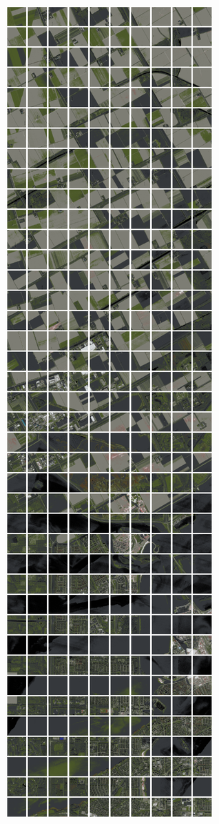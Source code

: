 <html>
<div>
<img src="https://github.com/HakkaTjakka/NL_TILE_MAP/blob/main/18/627/-1051/r.6270.-10510.png" height="44" width="44">
<img src="https://github.com/HakkaTjakka/NL_TILE_MAP/blob/main/18/627/-1051/r.6271.-10510.png" height="44" width="44">
<img src="https://github.com/HakkaTjakka/NL_TILE_MAP/blob/main/18/627/-1051/r.6272.-10510.png" height="44" width="44">
<img src="https://github.com/HakkaTjakka/NL_TILE_MAP/blob/main/18/627/-1051/r.6273.-10510.png" height="44" width="44">
<img src="https://github.com/HakkaTjakka/NL_TILE_MAP/blob/main/18/627/-1051/r.6274.-10510.png" height="44" width="44">
<img src="https://github.com/HakkaTjakka/NL_TILE_MAP/blob/main/18/627/-1051/r.6275.-10510.png" height="44" width="44">
<img src="https://github.com/HakkaTjakka/NL_TILE_MAP/blob/main/18/627/-1051/r.6276.-10510.png" height="44" width="44">
<img src="https://github.com/HakkaTjakka/NL_TILE_MAP/blob/main/18/627/-1051/r.6277.-10510.png" height="44" width="44">
<img src="https://github.com/HakkaTjakka/NL_TILE_MAP/blob/main/18/627/-1051/r.6278.-10510.png" height="44" width="44">
<img src="https://github.com/HakkaTjakka/NL_TILE_MAP/blob/main/18/627/-1051/r.6279.-10510.png" height="44" width="44">
<img src="https://github.com/HakkaTjakka/NL_TILE_MAP/blob/main/18/628/-1051/r.6280.-10510.png" height="44" width="44">
<img src="https://github.com/HakkaTjakka/NL_TILE_MAP/blob/main/18/628/-1051/r.6281.-10510.png" height="44" width="44">
<img src="https://github.com/HakkaTjakka/NL_TILE_MAP/blob/main/18/628/-1051/r.6282.-10510.png" height="44" width="44">
<img src="https://github.com/HakkaTjakka/NL_TILE_MAP/blob/main/18/628/-1051/r.6283.-10510.png" height="44" width="44">
<img src="https://github.com/HakkaTjakka/NL_TILE_MAP/blob/main/18/628/-1051/r.6284.-10510.png" height="44" width="44">
<img src="https://github.com/HakkaTjakka/NL_TILE_MAP/blob/main/18/628/-1051/r.6285.-10510.png" height="44" width="44">
<img src="https://github.com/HakkaTjakka/NL_TILE_MAP/blob/main/18/628/-1051/r.6286.-10510.png" height="44" width="44">
<img src="https://github.com/HakkaTjakka/NL_TILE_MAP/blob/main/18/628/-1051/r.6287.-10510.png" height="44" width="44">
<img src="https://github.com/HakkaTjakka/NL_TILE_MAP/blob/main/18/628/-1051/r.6288.-10510.png" height="44" width="44">
<img src="https://github.com/HakkaTjakka/NL_TILE_MAP/blob/main/18/628/-1051/r.6289.-10510.png" height="44" width="44">
<br>
<img src="https://github.com/HakkaTjakka/NL_TILE_MAP/blob/main/18/627/-1051/r.6270.-10509.png" height="44" width="44">
<img src="https://github.com/HakkaTjakka/NL_TILE_MAP/blob/main/18/627/-1051/r.6271.-10509.png" height="44" width="44">
<img src="https://github.com/HakkaTjakka/NL_TILE_MAP/blob/main/18/627/-1051/r.6272.-10509.png" height="44" width="44">
<img src="https://github.com/HakkaTjakka/NL_TILE_MAP/blob/main/18/627/-1051/r.6273.-10509.png" height="44" width="44">
<img src="https://github.com/HakkaTjakka/NL_TILE_MAP/blob/main/18/627/-1051/r.6274.-10509.png" height="44" width="44">
<img src="https://github.com/HakkaTjakka/NL_TILE_MAP/blob/main/18/627/-1051/r.6275.-10509.png" height="44" width="44">
<img src="https://github.com/HakkaTjakka/NL_TILE_MAP/blob/main/18/627/-1051/r.6276.-10509.png" height="44" width="44">
<img src="https://github.com/HakkaTjakka/NL_TILE_MAP/blob/main/18/627/-1051/r.6277.-10509.png" height="44" width="44">
<img src="https://github.com/HakkaTjakka/NL_TILE_MAP/blob/main/18/627/-1051/r.6278.-10509.png" height="44" width="44">
<img src="https://github.com/HakkaTjakka/NL_TILE_MAP/blob/main/18/627/-1051/r.6279.-10509.png" height="44" width="44">
<img src="https://github.com/HakkaTjakka/NL_TILE_MAP/blob/main/18/628/-1051/r.6280.-10509.png" height="44" width="44">
<img src="https://github.com/HakkaTjakka/NL_TILE_MAP/blob/main/18/628/-1051/r.6281.-10509.png" height="44" width="44">
<img src="https://github.com/HakkaTjakka/NL_TILE_MAP/blob/main/18/628/-1051/r.6282.-10509.png" height="44" width="44">
<img src="https://github.com/HakkaTjakka/NL_TILE_MAP/blob/main/18/628/-1051/r.6283.-10509.png" height="44" width="44">
<img src="https://github.com/HakkaTjakka/NL_TILE_MAP/blob/main/18/628/-1051/r.6284.-10509.png" height="44" width="44">
<img src="https://github.com/HakkaTjakka/NL_TILE_MAP/blob/main/18/628/-1051/r.6285.-10509.png" height="44" width="44">
<img src="https://github.com/HakkaTjakka/NL_TILE_MAP/blob/main/18/628/-1051/r.6286.-10509.png" height="44" width="44">
<img src="https://github.com/HakkaTjakka/NL_TILE_MAP/blob/main/18/628/-1051/r.6287.-10509.png" height="44" width="44">
<img src="https://github.com/HakkaTjakka/NL_TILE_MAP/blob/main/18/628/-1051/r.6288.-10509.png" height="44" width="44">
<img src="https://github.com/HakkaTjakka/NL_TILE_MAP/blob/main/18/628/-1051/r.6289.-10509.png" height="44" width="44">
<br>
<img src="https://github.com/HakkaTjakka/NL_TILE_MAP/blob/main/18/627/-1051/r.6270.-10508.png" height="44" width="44">
<img src="https://github.com/HakkaTjakka/NL_TILE_MAP/blob/main/18/627/-1051/r.6271.-10508.png" height="44" width="44">
<img src="https://github.com/HakkaTjakka/NL_TILE_MAP/blob/main/18/627/-1051/r.6272.-10508.png" height="44" width="44">
<img src="https://github.com/HakkaTjakka/NL_TILE_MAP/blob/main/18/627/-1051/r.6273.-10508.png" height="44" width="44">
<img src="https://github.com/HakkaTjakka/NL_TILE_MAP/blob/main/18/627/-1051/r.6274.-10508.png" height="44" width="44">
<img src="https://github.com/HakkaTjakka/NL_TILE_MAP/blob/main/18/627/-1051/r.6275.-10508.png" height="44" width="44">
<img src="https://github.com/HakkaTjakka/NL_TILE_MAP/blob/main/18/627/-1051/r.6276.-10508.png" height="44" width="44">
<img src="https://github.com/HakkaTjakka/NL_TILE_MAP/blob/main/18/627/-1051/r.6277.-10508.png" height="44" width="44">
<img src="https://github.com/HakkaTjakka/NL_TILE_MAP/blob/main/18/627/-1051/r.6278.-10508.png" height="44" width="44">
<img src="https://github.com/HakkaTjakka/NL_TILE_MAP/blob/main/18/627/-1051/r.6279.-10508.png" height="44" width="44">
<img src="https://github.com/HakkaTjakka/NL_TILE_MAP/blob/main/18/628/-1051/r.6280.-10508.png" height="44" width="44">
<img src="https://github.com/HakkaTjakka/NL_TILE_MAP/blob/main/18/628/-1051/r.6281.-10508.png" height="44" width="44">
<img src="https://github.com/HakkaTjakka/NL_TILE_MAP/blob/main/18/628/-1051/r.6282.-10508.png" height="44" width="44">
<img src="https://github.com/HakkaTjakka/NL_TILE_MAP/blob/main/18/628/-1051/r.6283.-10508.png" height="44" width="44">
<img src="https://github.com/HakkaTjakka/NL_TILE_MAP/blob/main/18/628/-1051/r.6284.-10508.png" height="44" width="44">
<img src="https://github.com/HakkaTjakka/NL_TILE_MAP/blob/main/18/628/-1051/r.6285.-10508.png" height="44" width="44">
<img src="https://github.com/HakkaTjakka/NL_TILE_MAP/blob/main/18/628/-1051/r.6286.-10508.png" height="44" width="44">
<img src="https://github.com/HakkaTjakka/NL_TILE_MAP/blob/main/18/628/-1051/r.6287.-10508.png" height="44" width="44">
<img src="https://github.com/HakkaTjakka/NL_TILE_MAP/blob/main/18/628/-1051/r.6288.-10508.png" height="44" width="44">
<img src="https://github.com/HakkaTjakka/NL_TILE_MAP/blob/main/18/628/-1051/r.6289.-10508.png" height="44" width="44">
<br>
<img src="https://github.com/HakkaTjakka/NL_TILE_MAP/blob/main/18/627/-1051/r.6270.-10507.png" height="44" width="44">
<img src="https://github.com/HakkaTjakka/NL_TILE_MAP/blob/main/18/627/-1051/r.6271.-10507.png" height="44" width="44">
<img src="https://github.com/HakkaTjakka/NL_TILE_MAP/blob/main/18/627/-1051/r.6272.-10507.png" height="44" width="44">
<img src="https://github.com/HakkaTjakka/NL_TILE_MAP/blob/main/18/627/-1051/r.6273.-10507.png" height="44" width="44">
<img src="https://github.com/HakkaTjakka/NL_TILE_MAP/blob/main/18/627/-1051/r.6274.-10507.png" height="44" width="44">
<img src="https://github.com/HakkaTjakka/NL_TILE_MAP/blob/main/18/627/-1051/r.6275.-10507.png" height="44" width="44">
<img src="https://github.com/HakkaTjakka/NL_TILE_MAP/blob/main/18/627/-1051/r.6276.-10507.png" height="44" width="44">
<img src="https://github.com/HakkaTjakka/NL_TILE_MAP/blob/main/18/627/-1051/r.6277.-10507.png" height="44" width="44">
<img src="https://github.com/HakkaTjakka/NL_TILE_MAP/blob/main/18/627/-1051/r.6278.-10507.png" height="44" width="44">
<img src="https://github.com/HakkaTjakka/NL_TILE_MAP/blob/main/18/627/-1051/r.6279.-10507.png" height="44" width="44">
<img src="https://github.com/HakkaTjakka/NL_TILE_MAP/blob/main/18/628/-1051/r.6280.-10507.png" height="44" width="44">
<img src="https://github.com/HakkaTjakka/NL_TILE_MAP/blob/main/18/628/-1051/r.6281.-10507.png" height="44" width="44">
<img src="https://github.com/HakkaTjakka/NL_TILE_MAP/blob/main/18/628/-1051/r.6282.-10507.png" height="44" width="44">
<img src="https://github.com/HakkaTjakka/NL_TILE_MAP/blob/main/18/628/-1051/r.6283.-10507.png" height="44" width="44">
<img src="https://github.com/HakkaTjakka/NL_TILE_MAP/blob/main/18/628/-1051/r.6284.-10507.png" height="44" width="44">
<img src="https://github.com/HakkaTjakka/NL_TILE_MAP/blob/main/18/628/-1051/r.6285.-10507.png" height="44" width="44">
<img src="https://github.com/HakkaTjakka/NL_TILE_MAP/blob/main/18/628/-1051/r.6286.-10507.png" height="44" width="44">
<img src="https://github.com/HakkaTjakka/NL_TILE_MAP/blob/main/18/628/-1051/r.6287.-10507.png" height="44" width="44">
<img src="https://github.com/HakkaTjakka/NL_TILE_MAP/blob/main/18/628/-1051/r.6288.-10507.png" height="44" width="44">
<img src="https://github.com/HakkaTjakka/NL_TILE_MAP/blob/main/18/628/-1051/r.6289.-10507.png" height="44" width="44">
<br>
<img src="https://github.com/HakkaTjakka/NL_TILE_MAP/blob/main/18/627/-1051/r.6270.-10506.png" height="44" width="44">
<img src="https://github.com/HakkaTjakka/NL_TILE_MAP/blob/main/18/627/-1051/r.6271.-10506.png" height="44" width="44">
<img src="https://github.com/HakkaTjakka/NL_TILE_MAP/blob/main/18/627/-1051/r.6272.-10506.png" height="44" width="44">
<img src="https://github.com/HakkaTjakka/NL_TILE_MAP/blob/main/18/627/-1051/r.6273.-10506.png" height="44" width="44">
<img src="https://github.com/HakkaTjakka/NL_TILE_MAP/blob/main/18/627/-1051/r.6274.-10506.png" height="44" width="44">
<img src="https://github.com/HakkaTjakka/NL_TILE_MAP/blob/main/18/627/-1051/r.6275.-10506.png" height="44" width="44">
<img src="https://github.com/HakkaTjakka/NL_TILE_MAP/blob/main/18/627/-1051/r.6276.-10506.png" height="44" width="44">
<img src="https://github.com/HakkaTjakka/NL_TILE_MAP/blob/main/18/627/-1051/r.6277.-10506.png" height="44" width="44">
<img src="https://github.com/HakkaTjakka/NL_TILE_MAP/blob/main/18/627/-1051/r.6278.-10506.png" height="44" width="44">
<img src="https://github.com/HakkaTjakka/NL_TILE_MAP/blob/main/18/627/-1051/r.6279.-10506.png" height="44" width="44">
<img src="https://github.com/HakkaTjakka/NL_TILE_MAP/blob/main/18/628/-1051/r.6280.-10506.png" height="44" width="44">
<img src="https://github.com/HakkaTjakka/NL_TILE_MAP/blob/main/18/628/-1051/r.6281.-10506.png" height="44" width="44">
<img src="https://github.com/HakkaTjakka/NL_TILE_MAP/blob/main/18/628/-1051/r.6282.-10506.png" height="44" width="44">
<img src="https://github.com/HakkaTjakka/NL_TILE_MAP/blob/main/18/628/-1051/r.6283.-10506.png" height="44" width="44">
<img src="https://github.com/HakkaTjakka/NL_TILE_MAP/blob/main/18/628/-1051/r.6284.-10506.png" height="44" width="44">
<img src="https://github.com/HakkaTjakka/NL_TILE_MAP/blob/main/18/628/-1051/r.6285.-10506.png" height="44" width="44">
<img src="https://github.com/HakkaTjakka/NL_TILE_MAP/blob/main/18/628/-1051/r.6286.-10506.png" height="44" width="44">
<img src="https://github.com/HakkaTjakka/NL_TILE_MAP/blob/main/18/628/-1051/r.6287.-10506.png" height="44" width="44">
<img src="https://github.com/HakkaTjakka/NL_TILE_MAP/blob/main/18/628/-1051/r.6288.-10506.png" height="44" width="44">
<img src="https://github.com/HakkaTjakka/NL_TILE_MAP/blob/main/18/628/-1051/r.6289.-10506.png" height="44" width="44">
<br>
<img src="https://github.com/HakkaTjakka/NL_TILE_MAP/blob/main/18/627/-1051/r.6270.-10505.png" height="44" width="44">
<img src="https://github.com/HakkaTjakka/NL_TILE_MAP/blob/main/18/627/-1051/r.6271.-10505.png" height="44" width="44">
<img src="https://github.com/HakkaTjakka/NL_TILE_MAP/blob/main/18/627/-1051/r.6272.-10505.png" height="44" width="44">
<img src="https://github.com/HakkaTjakka/NL_TILE_MAP/blob/main/18/627/-1051/r.6273.-10505.png" height="44" width="44">
<img src="https://github.com/HakkaTjakka/NL_TILE_MAP/blob/main/18/627/-1051/r.6274.-10505.png" height="44" width="44">
<img src="https://github.com/HakkaTjakka/NL_TILE_MAP/blob/main/18/627/-1051/r.6275.-10505.png" height="44" width="44">
<img src="https://github.com/HakkaTjakka/NL_TILE_MAP/blob/main/18/627/-1051/r.6276.-10505.png" height="44" width="44">
<img src="https://github.com/HakkaTjakka/NL_TILE_MAP/blob/main/18/627/-1051/r.6277.-10505.png" height="44" width="44">
<img src="https://github.com/HakkaTjakka/NL_TILE_MAP/blob/main/18/627/-1051/r.6278.-10505.png" height="44" width="44">
<img src="https://github.com/HakkaTjakka/NL_TILE_MAP/blob/main/18/627/-1051/r.6279.-10505.png" height="44" width="44">
<img src="https://github.com/HakkaTjakka/NL_TILE_MAP/blob/main/18/628/-1051/r.6280.-10505.png" height="44" width="44">
<img src="https://github.com/HakkaTjakka/NL_TILE_MAP/blob/main/18/628/-1051/r.6281.-10505.png" height="44" width="44">
<img src="https://github.com/HakkaTjakka/NL_TILE_MAP/blob/main/18/628/-1051/r.6282.-10505.png" height="44" width="44">
<img src="https://github.com/HakkaTjakka/NL_TILE_MAP/blob/main/18/628/-1051/r.6283.-10505.png" height="44" width="44">
<img src="https://github.com/HakkaTjakka/NL_TILE_MAP/blob/main/18/628/-1051/r.6284.-10505.png" height="44" width="44">
<img src="https://github.com/HakkaTjakka/NL_TILE_MAP/blob/main/18/628/-1051/r.6285.-10505.png" height="44" width="44">
<img src="https://github.com/HakkaTjakka/NL_TILE_MAP/blob/main/18/628/-1051/r.6286.-10505.png" height="44" width="44">
<img src="https://github.com/HakkaTjakka/NL_TILE_MAP/blob/main/18/628/-1051/r.6287.-10505.png" height="44" width="44">
<img src="https://github.com/HakkaTjakka/NL_TILE_MAP/blob/main/18/628/-1051/r.6288.-10505.png" height="44" width="44">
<img src="https://github.com/HakkaTjakka/NL_TILE_MAP/blob/main/18/628/-1051/r.6289.-10505.png" height="44" width="44">
<br>
<img src="https://github.com/HakkaTjakka/NL_TILE_MAP/blob/main/18/627/-1051/r.6270.-10504.png" height="44" width="44">
<img src="https://github.com/HakkaTjakka/NL_TILE_MAP/blob/main/18/627/-1051/r.6271.-10504.png" height="44" width="44">
<img src="https://github.com/HakkaTjakka/NL_TILE_MAP/blob/main/18/627/-1051/r.6272.-10504.png" height="44" width="44">
<img src="https://github.com/HakkaTjakka/NL_TILE_MAP/blob/main/18/627/-1051/r.6273.-10504.png" height="44" width="44">
<img src="https://github.com/HakkaTjakka/NL_TILE_MAP/blob/main/18/627/-1051/r.6274.-10504.png" height="44" width="44">
<img src="https://github.com/HakkaTjakka/NL_TILE_MAP/blob/main/18/627/-1051/r.6275.-10504.png" height="44" width="44">
<img src="https://github.com/HakkaTjakka/NL_TILE_MAP/blob/main/18/627/-1051/r.6276.-10504.png" height="44" width="44">
<img src="https://github.com/HakkaTjakka/NL_TILE_MAP/blob/main/18/627/-1051/r.6277.-10504.png" height="44" width="44">
<img src="https://github.com/HakkaTjakka/NL_TILE_MAP/blob/main/18/627/-1051/r.6278.-10504.png" height="44" width="44">
<img src="https://github.com/HakkaTjakka/NL_TILE_MAP/blob/main/18/627/-1051/r.6279.-10504.png" height="44" width="44">
<img src="https://github.com/HakkaTjakka/NL_TILE_MAP/blob/main/18/628/-1051/r.6280.-10504.png" height="44" width="44">
<img src="https://github.com/HakkaTjakka/NL_TILE_MAP/blob/main/18/628/-1051/r.6281.-10504.png" height="44" width="44">
<img src="https://github.com/HakkaTjakka/NL_TILE_MAP/blob/main/18/628/-1051/r.6282.-10504.png" height="44" width="44">
<img src="https://github.com/HakkaTjakka/NL_TILE_MAP/blob/main/18/628/-1051/r.6283.-10504.png" height="44" width="44">
<img src="https://github.com/HakkaTjakka/NL_TILE_MAP/blob/main/18/628/-1051/r.6284.-10504.png" height="44" width="44">
<img src="https://github.com/HakkaTjakka/NL_TILE_MAP/blob/main/18/628/-1051/r.6285.-10504.png" height="44" width="44">
<img src="https://github.com/HakkaTjakka/NL_TILE_MAP/blob/main/18/628/-1051/r.6286.-10504.png" height="44" width="44">
<img src="https://github.com/HakkaTjakka/NL_TILE_MAP/blob/main/18/628/-1051/r.6287.-10504.png" height="44" width="44">
<img src="https://github.com/HakkaTjakka/NL_TILE_MAP/blob/main/18/628/-1051/r.6288.-10504.png" height="44" width="44">
<img src="https://github.com/HakkaTjakka/NL_TILE_MAP/blob/main/18/628/-1051/r.6289.-10504.png" height="44" width="44">
<br>
<img src="https://github.com/HakkaTjakka/NL_TILE_MAP/blob/main/18/627/-1051/r.6270.-10503.png" height="44" width="44">
<img src="https://github.com/HakkaTjakka/NL_TILE_MAP/blob/main/18/627/-1051/r.6271.-10503.png" height="44" width="44">
<img src="https://github.com/HakkaTjakka/NL_TILE_MAP/blob/main/18/627/-1051/r.6272.-10503.png" height="44" width="44">
<img src="https://github.com/HakkaTjakka/NL_TILE_MAP/blob/main/18/627/-1051/r.6273.-10503.png" height="44" width="44">
<img src="https://github.com/HakkaTjakka/NL_TILE_MAP/blob/main/18/627/-1051/r.6274.-10503.png" height="44" width="44">
<img src="https://github.com/HakkaTjakka/NL_TILE_MAP/blob/main/18/627/-1051/r.6275.-10503.png" height="44" width="44">
<img src="https://github.com/HakkaTjakka/NL_TILE_MAP/blob/main/18/627/-1051/r.6276.-10503.png" height="44" width="44">
<img src="https://github.com/HakkaTjakka/NL_TILE_MAP/blob/main/18/627/-1051/r.6277.-10503.png" height="44" width="44">
<img src="https://github.com/HakkaTjakka/NL_TILE_MAP/blob/main/18/627/-1051/r.6278.-10503.png" height="44" width="44">
<img src="https://github.com/HakkaTjakka/NL_TILE_MAP/blob/main/18/627/-1051/r.6279.-10503.png" height="44" width="44">
<img src="https://github.com/HakkaTjakka/NL_TILE_MAP/blob/main/18/628/-1051/r.6280.-10503.png" height="44" width="44">
<img src="https://github.com/HakkaTjakka/NL_TILE_MAP/blob/main/18/628/-1051/r.6281.-10503.png" height="44" width="44">
<img src="https://github.com/HakkaTjakka/NL_TILE_MAP/blob/main/18/628/-1051/r.6282.-10503.png" height="44" width="44">
<img src="https://github.com/HakkaTjakka/NL_TILE_MAP/blob/main/18/628/-1051/r.6283.-10503.png" height="44" width="44">
<img src="https://github.com/HakkaTjakka/NL_TILE_MAP/blob/main/18/628/-1051/r.6284.-10503.png" height="44" width="44">
<img src="https://github.com/HakkaTjakka/NL_TILE_MAP/blob/main/18/628/-1051/r.6285.-10503.png" height="44" width="44">
<img src="https://github.com/HakkaTjakka/NL_TILE_MAP/blob/main/18/628/-1051/r.6286.-10503.png" height="44" width="44">
<img src="https://github.com/HakkaTjakka/NL_TILE_MAP/blob/main/18/628/-1051/r.6287.-10503.png" height="44" width="44">
<img src="https://github.com/HakkaTjakka/NL_TILE_MAP/blob/main/18/628/-1051/r.6288.-10503.png" height="44" width="44">
<img src="https://github.com/HakkaTjakka/NL_TILE_MAP/blob/main/18/628/-1051/r.6289.-10503.png" height="44" width="44">
<br>
<img src="https://github.com/HakkaTjakka/NL_TILE_MAP/blob/main/18/627/-1051/r.6270.-10502.png" height="44" width="44">
<img src="https://github.com/HakkaTjakka/NL_TILE_MAP/blob/main/18/627/-1051/r.6271.-10502.png" height="44" width="44">
<img src="https://github.com/HakkaTjakka/NL_TILE_MAP/blob/main/18/627/-1051/r.6272.-10502.png" height="44" width="44">
<img src="https://github.com/HakkaTjakka/NL_TILE_MAP/blob/main/18/627/-1051/r.6273.-10502.png" height="44" width="44">
<img src="https://github.com/HakkaTjakka/NL_TILE_MAP/blob/main/18/627/-1051/r.6274.-10502.png" height="44" width="44">
<img src="https://github.com/HakkaTjakka/NL_TILE_MAP/blob/main/18/627/-1051/r.6275.-10502.png" height="44" width="44">
<img src="https://github.com/HakkaTjakka/NL_TILE_MAP/blob/main/18/627/-1051/r.6276.-10502.png" height="44" width="44">
<img src="https://github.com/HakkaTjakka/NL_TILE_MAP/blob/main/18/627/-1051/r.6277.-10502.png" height="44" width="44">
<img src="https://github.com/HakkaTjakka/NL_TILE_MAP/blob/main/18/627/-1051/r.6278.-10502.png" height="44" width="44">
<img src="https://github.com/HakkaTjakka/NL_TILE_MAP/blob/main/18/627/-1051/r.6279.-10502.png" height="44" width="44">
<img src="https://github.com/HakkaTjakka/NL_TILE_MAP/blob/main/18/628/-1051/r.6280.-10502.png" height="44" width="44">
<img src="https://github.com/HakkaTjakka/NL_TILE_MAP/blob/main/18/628/-1051/r.6281.-10502.png" height="44" width="44">
<img src="https://github.com/HakkaTjakka/NL_TILE_MAP/blob/main/18/628/-1051/r.6282.-10502.png" height="44" width="44">
<img src="https://github.com/HakkaTjakka/NL_TILE_MAP/blob/main/18/628/-1051/r.6283.-10502.png" height="44" width="44">
<img src="https://github.com/HakkaTjakka/NL_TILE_MAP/blob/main/18/628/-1051/r.6284.-10502.png" height="44" width="44">
<img src="https://github.com/HakkaTjakka/NL_TILE_MAP/blob/main/18/628/-1051/r.6285.-10502.png" height="44" width="44">
<img src="https://github.com/HakkaTjakka/NL_TILE_MAP/blob/main/18/628/-1051/r.6286.-10502.png" height="44" width="44">
<img src="https://github.com/HakkaTjakka/NL_TILE_MAP/blob/main/18/628/-1051/r.6287.-10502.png" height="44" width="44">
<img src="https://github.com/HakkaTjakka/NL_TILE_MAP/blob/main/18/628/-1051/r.6288.-10502.png" height="44" width="44">
<img src="https://github.com/HakkaTjakka/NL_TILE_MAP/blob/main/18/628/-1051/r.6289.-10502.png" height="44" width="44">
<br>
<img src="https://github.com/HakkaTjakka/NL_TILE_MAP/blob/main/18/627/-1051/r.6270.-10501.png" height="44" width="44">
<img src="https://github.com/HakkaTjakka/NL_TILE_MAP/blob/main/18/627/-1051/r.6271.-10501.png" height="44" width="44">
<img src="https://github.com/HakkaTjakka/NL_TILE_MAP/blob/main/18/627/-1051/r.6272.-10501.png" height="44" width="44">
<img src="https://github.com/HakkaTjakka/NL_TILE_MAP/blob/main/18/627/-1051/r.6273.-10501.png" height="44" width="44">
<img src="https://github.com/HakkaTjakka/NL_TILE_MAP/blob/main/18/627/-1051/r.6274.-10501.png" height="44" width="44">
<img src="https://github.com/HakkaTjakka/NL_TILE_MAP/blob/main/18/627/-1051/r.6275.-10501.png" height="44" width="44">
<img src="https://github.com/HakkaTjakka/NL_TILE_MAP/blob/main/18/627/-1051/r.6276.-10501.png" height="44" width="44">
<img src="https://github.com/HakkaTjakka/NL_TILE_MAP/blob/main/18/627/-1051/r.6277.-10501.png" height="44" width="44">
<img src="https://github.com/HakkaTjakka/NL_TILE_MAP/blob/main/18/627/-1051/r.6278.-10501.png" height="44" width="44">
<img src="https://github.com/HakkaTjakka/NL_TILE_MAP/blob/main/18/627/-1051/r.6279.-10501.png" height="44" width="44">
<img src="https://github.com/HakkaTjakka/NL_TILE_MAP/blob/main/18/628/-1051/r.6280.-10501.png" height="44" width="44">
<img src="https://github.com/HakkaTjakka/NL_TILE_MAP/blob/main/18/628/-1051/r.6281.-10501.png" height="44" width="44">
<img src="https://github.com/HakkaTjakka/NL_TILE_MAP/blob/main/18/628/-1051/r.6282.-10501.png" height="44" width="44">
<img src="https://github.com/HakkaTjakka/NL_TILE_MAP/blob/main/18/628/-1051/r.6283.-10501.png" height="44" width="44">
<img src="https://github.com/HakkaTjakka/NL_TILE_MAP/blob/main/18/628/-1051/r.6284.-10501.png" height="44" width="44">
<img src="https://github.com/HakkaTjakka/NL_TILE_MAP/blob/main/18/628/-1051/r.6285.-10501.png" height="44" width="44">
<img src="https://github.com/HakkaTjakka/NL_TILE_MAP/blob/main/18/628/-1051/r.6286.-10501.png" height="44" width="44">
<img src="https://github.com/HakkaTjakka/NL_TILE_MAP/blob/main/18/628/-1051/r.6287.-10501.png" height="44" width="44">
<img src="https://github.com/HakkaTjakka/NL_TILE_MAP/blob/main/18/628/-1051/r.6288.-10501.png" height="44" width="44">
<img src="https://github.com/HakkaTjakka/NL_TILE_MAP/blob/main/18/628/-1051/r.6289.-10501.png" height="44" width="44">
<br>
<img src="https://github.com/HakkaTjakka/NL_TILE_MAP/blob/main/18/627/-1050/r.6270.-10500.png" height="44" width="44">
<img src="https://github.com/HakkaTjakka/NL_TILE_MAP/blob/main/18/627/-1050/r.6271.-10500.png" height="44" width="44">
<img src="https://github.com/HakkaTjakka/NL_TILE_MAP/blob/main/18/627/-1050/r.6272.-10500.png" height="44" width="44">
<img src="https://github.com/HakkaTjakka/NL_TILE_MAP/blob/main/18/627/-1050/r.6273.-10500.png" height="44" width="44">
<img src="https://github.com/HakkaTjakka/NL_TILE_MAP/blob/main/18/627/-1050/r.6274.-10500.png" height="44" width="44">
<img src="https://github.com/HakkaTjakka/NL_TILE_MAP/blob/main/18/627/-1050/r.6275.-10500.png" height="44" width="44">
<img src="https://github.com/HakkaTjakka/NL_TILE_MAP/blob/main/18/627/-1050/r.6276.-10500.png" height="44" width="44">
<img src="https://github.com/HakkaTjakka/NL_TILE_MAP/blob/main/18/627/-1050/r.6277.-10500.png" height="44" width="44">
<img src="https://github.com/HakkaTjakka/NL_TILE_MAP/blob/main/18/627/-1050/r.6278.-10500.png" height="44" width="44">
<img src="https://github.com/HakkaTjakka/NL_TILE_MAP/blob/main/18/627/-1050/r.6279.-10500.png" height="44" width="44">
<img src="https://github.com/HakkaTjakka/NL_TILE_MAP/blob/main/18/628/-1050/r.6280.-10500.png" height="44" width="44">
<img src="https://github.com/HakkaTjakka/NL_TILE_MAP/blob/main/18/628/-1050/r.6281.-10500.png" height="44" width="44">
<img src="https://github.com/HakkaTjakka/NL_TILE_MAP/blob/main/18/628/-1050/r.6282.-10500.png" height="44" width="44">
<img src="https://github.com/HakkaTjakka/NL_TILE_MAP/blob/main/18/628/-1050/r.6283.-10500.png" height="44" width="44">
<img src="https://github.com/HakkaTjakka/NL_TILE_MAP/blob/main/18/628/-1050/r.6284.-10500.png" height="44" width="44">
<img src="https://github.com/HakkaTjakka/NL_TILE_MAP/blob/main/18/628/-1050/r.6285.-10500.png" height="44" width="44">
<img src="https://github.com/HakkaTjakka/NL_TILE_MAP/blob/main/18/628/-1050/r.6286.-10500.png" height="44" width="44">
<img src="https://github.com/HakkaTjakka/NL_TILE_MAP/blob/main/18/628/-1050/r.6287.-10500.png" height="44" width="44">
<img src="https://github.com/HakkaTjakka/NL_TILE_MAP/blob/main/18/628/-1050/r.6288.-10500.png" height="44" width="44">
<img src="https://github.com/HakkaTjakka/NL_TILE_MAP/blob/main/18/628/-1050/r.6289.-10500.png" height="44" width="44">
<br>
<img src="https://github.com/HakkaTjakka/NL_TILE_MAP/blob/main/18/627/-1050/r.6270.-10499.png" height="44" width="44">
<img src="https://github.com/HakkaTjakka/NL_TILE_MAP/blob/main/18/627/-1050/r.6271.-10499.png" height="44" width="44">
<img src="https://github.com/HakkaTjakka/NL_TILE_MAP/blob/main/18/627/-1050/r.6272.-10499.png" height="44" width="44">
<img src="https://github.com/HakkaTjakka/NL_TILE_MAP/blob/main/18/627/-1050/r.6273.-10499.png" height="44" width="44">
<img src="https://github.com/HakkaTjakka/NL_TILE_MAP/blob/main/18/627/-1050/r.6274.-10499.png" height="44" width="44">
<img src="https://github.com/HakkaTjakka/NL_TILE_MAP/blob/main/18/627/-1050/r.6275.-10499.png" height="44" width="44">
<img src="https://github.com/HakkaTjakka/NL_TILE_MAP/blob/main/18/627/-1050/r.6276.-10499.png" height="44" width="44">
<img src="https://github.com/HakkaTjakka/NL_TILE_MAP/blob/main/18/627/-1050/r.6277.-10499.png" height="44" width="44">
<img src="https://github.com/HakkaTjakka/NL_TILE_MAP/blob/main/18/627/-1050/r.6278.-10499.png" height="44" width="44">
<img src="https://github.com/HakkaTjakka/NL_TILE_MAP/blob/main/18/627/-1050/r.6279.-10499.png" height="44" width="44">
<img src="https://github.com/HakkaTjakka/NL_TILE_MAP/blob/main/18/628/-1050/r.6280.-10499.png" height="44" width="44">
<img src="https://github.com/HakkaTjakka/NL_TILE_MAP/blob/main/18/628/-1050/r.6281.-10499.png" height="44" width="44">
<img src="https://github.com/HakkaTjakka/NL_TILE_MAP/blob/main/18/628/-1050/r.6282.-10499.png" height="44" width="44">
<img src="https://github.com/HakkaTjakka/NL_TILE_MAP/blob/main/18/628/-1050/r.6283.-10499.png" height="44" width="44">
<img src="https://github.com/HakkaTjakka/NL_TILE_MAP/blob/main/18/628/-1050/r.6284.-10499.png" height="44" width="44">
<img src="https://github.com/HakkaTjakka/NL_TILE_MAP/blob/main/18/628/-1050/r.6285.-10499.png" height="44" width="44">
<img src="https://github.com/HakkaTjakka/NL_TILE_MAP/blob/main/18/628/-1050/r.6286.-10499.png" height="44" width="44">
<img src="https://github.com/HakkaTjakka/NL_TILE_MAP/blob/main/18/628/-1050/r.6287.-10499.png" height="44" width="44">
<img src="https://github.com/HakkaTjakka/NL_TILE_MAP/blob/main/18/628/-1050/r.6288.-10499.png" height="44" width="44">
<img src="https://github.com/HakkaTjakka/NL_TILE_MAP/blob/main/18/628/-1050/r.6289.-10499.png" height="44" width="44">
<br>
<img src="https://github.com/HakkaTjakka/NL_TILE_MAP/blob/main/18/627/-1050/r.6270.-10498.png" height="44" width="44">
<img src="https://github.com/HakkaTjakka/NL_TILE_MAP/blob/main/18/627/-1050/r.6271.-10498.png" height="44" width="44">
<img src="https://github.com/HakkaTjakka/NL_TILE_MAP/blob/main/18/627/-1050/r.6272.-10498.png" height="44" width="44">
<img src="https://github.com/HakkaTjakka/NL_TILE_MAP/blob/main/18/627/-1050/r.6273.-10498.png" height="44" width="44">
<img src="https://github.com/HakkaTjakka/NL_TILE_MAP/blob/main/18/627/-1050/r.6274.-10498.png" height="44" width="44">
<img src="https://github.com/HakkaTjakka/NL_TILE_MAP/blob/main/18/627/-1050/r.6275.-10498.png" height="44" width="44">
<img src="https://github.com/HakkaTjakka/NL_TILE_MAP/blob/main/18/627/-1050/r.6276.-10498.png" height="44" width="44">
<img src="https://github.com/HakkaTjakka/NL_TILE_MAP/blob/main/18/627/-1050/r.6277.-10498.png" height="44" width="44">
<img src="https://github.com/HakkaTjakka/NL_TILE_MAP/blob/main/18/627/-1050/r.6278.-10498.png" height="44" width="44">
<img src="https://github.com/HakkaTjakka/NL_TILE_MAP/blob/main/18/627/-1050/r.6279.-10498.png" height="44" width="44">
<img src="https://github.com/HakkaTjakka/NL_TILE_MAP/blob/main/18/628/-1050/r.6280.-10498.png" height="44" width="44">
<img src="https://github.com/HakkaTjakka/NL_TILE_MAP/blob/main/18/628/-1050/r.6281.-10498.png" height="44" width="44">
<img src="https://github.com/HakkaTjakka/NL_TILE_MAP/blob/main/18/628/-1050/r.6282.-10498.png" height="44" width="44">
<img src="https://github.com/HakkaTjakka/NL_TILE_MAP/blob/main/18/628/-1050/r.6283.-10498.png" height="44" width="44">
<img src="https://github.com/HakkaTjakka/NL_TILE_MAP/blob/main/18/628/-1050/r.6284.-10498.png" height="44" width="44">
<img src="https://github.com/HakkaTjakka/NL_TILE_MAP/blob/main/18/628/-1050/r.6285.-10498.png" height="44" width="44">
<img src="https://github.com/HakkaTjakka/NL_TILE_MAP/blob/main/18/628/-1050/r.6286.-10498.png" height="44" width="44">
<img src="https://github.com/HakkaTjakka/NL_TILE_MAP/blob/main/18/628/-1050/r.6287.-10498.png" height="44" width="44">
<img src="https://github.com/HakkaTjakka/NL_TILE_MAP/blob/main/18/628/-1050/r.6288.-10498.png" height="44" width="44">
<img src="https://github.com/HakkaTjakka/NL_TILE_MAP/blob/main/18/628/-1050/r.6289.-10498.png" height="44" width="44">
<br>
<img src="https://github.com/HakkaTjakka/NL_TILE_MAP/blob/main/18/627/-1050/r.6270.-10497.png" height="44" width="44">
<img src="https://github.com/HakkaTjakka/NL_TILE_MAP/blob/main/18/627/-1050/r.6271.-10497.png" height="44" width="44">
<img src="https://github.com/HakkaTjakka/NL_TILE_MAP/blob/main/18/627/-1050/r.6272.-10497.png" height="44" width="44">
<img src="https://github.com/HakkaTjakka/NL_TILE_MAP/blob/main/18/627/-1050/r.6273.-10497.png" height="44" width="44">
<img src="https://github.com/HakkaTjakka/NL_TILE_MAP/blob/main/18/627/-1050/r.6274.-10497.png" height="44" width="44">
<img src="https://github.com/HakkaTjakka/NL_TILE_MAP/blob/main/18/627/-1050/r.6275.-10497.png" height="44" width="44">
<img src="https://github.com/HakkaTjakka/NL_TILE_MAP/blob/main/18/627/-1050/r.6276.-10497.png" height="44" width="44">
<img src="https://github.com/HakkaTjakka/NL_TILE_MAP/blob/main/18/627/-1050/r.6277.-10497.png" height="44" width="44">
<img src="https://github.com/HakkaTjakka/NL_TILE_MAP/blob/main/18/627/-1050/r.6278.-10497.png" height="44" width="44">
<img src="https://github.com/HakkaTjakka/NL_TILE_MAP/blob/main/18/627/-1050/r.6279.-10497.png" height="44" width="44">
<img src="https://github.com/HakkaTjakka/NL_TILE_MAP/blob/main/18/628/-1050/r.6280.-10497.png" height="44" width="44">
<img src="https://github.com/HakkaTjakka/NL_TILE_MAP/blob/main/18/628/-1050/r.6281.-10497.png" height="44" width="44">
<img src="https://github.com/HakkaTjakka/NL_TILE_MAP/blob/main/18/628/-1050/r.6282.-10497.png" height="44" width="44">
<img src="https://github.com/HakkaTjakka/NL_TILE_MAP/blob/main/18/628/-1050/r.6283.-10497.png" height="44" width="44">
<img src="https://github.com/HakkaTjakka/NL_TILE_MAP/blob/main/18/628/-1050/r.6284.-10497.png" height="44" width="44">
<img src="https://github.com/HakkaTjakka/NL_TILE_MAP/blob/main/18/628/-1050/r.6285.-10497.png" height="44" width="44">
<img src="https://github.com/HakkaTjakka/NL_TILE_MAP/blob/main/18/628/-1050/r.6286.-10497.png" height="44" width="44">
<img src="https://github.com/HakkaTjakka/NL_TILE_MAP/blob/main/18/628/-1050/r.6287.-10497.png" height="44" width="44">
<img src="https://github.com/HakkaTjakka/NL_TILE_MAP/blob/main/18/628/-1050/r.6288.-10497.png" height="44" width="44">
<img src="https://github.com/HakkaTjakka/NL_TILE_MAP/blob/main/18/628/-1050/r.6289.-10497.png" height="44" width="44">
<br>
<img src="https://github.com/HakkaTjakka/NL_TILE_MAP/blob/main/18/627/-1050/r.6270.-10496.png" height="44" width="44">
<img src="https://github.com/HakkaTjakka/NL_TILE_MAP/blob/main/18/627/-1050/r.6271.-10496.png" height="44" width="44">
<img src="https://github.com/HakkaTjakka/NL_TILE_MAP/blob/main/18/627/-1050/r.6272.-10496.png" height="44" width="44">
<img src="https://github.com/HakkaTjakka/NL_TILE_MAP/blob/main/18/627/-1050/r.6273.-10496.png" height="44" width="44">
<img src="https://github.com/HakkaTjakka/NL_TILE_MAP/blob/main/18/627/-1050/r.6274.-10496.png" height="44" width="44">
<img src="https://github.com/HakkaTjakka/NL_TILE_MAP/blob/main/18/627/-1050/r.6275.-10496.png" height="44" width="44">
<img src="https://github.com/HakkaTjakka/NL_TILE_MAP/blob/main/18/627/-1050/r.6276.-10496.png" height="44" width="44">
<img src="https://github.com/HakkaTjakka/NL_TILE_MAP/blob/main/18/627/-1050/r.6277.-10496.png" height="44" width="44">
<img src="https://github.com/HakkaTjakka/NL_TILE_MAP/blob/main/18/627/-1050/r.6278.-10496.png" height="44" width="44">
<img src="https://github.com/HakkaTjakka/NL_TILE_MAP/blob/main/18/627/-1050/r.6279.-10496.png" height="44" width="44">
<img src="https://github.com/HakkaTjakka/NL_TILE_MAP/blob/main/18/628/-1050/r.6280.-10496.png" height="44" width="44">
<img src="https://github.com/HakkaTjakka/NL_TILE_MAP/blob/main/18/628/-1050/r.6281.-10496.png" height="44" width="44">
<img src="https://github.com/HakkaTjakka/NL_TILE_MAP/blob/main/18/628/-1050/r.6282.-10496.png" height="44" width="44">
<img src="https://github.com/HakkaTjakka/NL_TILE_MAP/blob/main/18/628/-1050/r.6283.-10496.png" height="44" width="44">
<img src="https://github.com/HakkaTjakka/NL_TILE_MAP/blob/main/18/628/-1050/r.6284.-10496.png" height="44" width="44">
<img src="https://github.com/HakkaTjakka/NL_TILE_MAP/blob/main/18/628/-1050/r.6285.-10496.png" height="44" width="44">
<img src="https://github.com/HakkaTjakka/NL_TILE_MAP/blob/main/18/628/-1050/r.6286.-10496.png" height="44" width="44">
<img src="https://github.com/HakkaTjakka/NL_TILE_MAP/blob/main/18/628/-1050/r.6287.-10496.png" height="44" width="44">
<img src="https://github.com/HakkaTjakka/NL_TILE_MAP/blob/main/18/628/-1050/r.6288.-10496.png" height="44" width="44">
<img src="https://github.com/HakkaTjakka/NL_TILE_MAP/blob/main/18/628/-1050/r.6289.-10496.png" height="44" width="44">
<br>
<img src="https://github.com/HakkaTjakka/NL_TILE_MAP/blob/main/18/627/-1050/r.6270.-10495.png" height="44" width="44">
<img src="https://github.com/HakkaTjakka/NL_TILE_MAP/blob/main/18/627/-1050/r.6271.-10495.png" height="44" width="44">
<img src="https://github.com/HakkaTjakka/NL_TILE_MAP/blob/main/18/627/-1050/r.6272.-10495.png" height="44" width="44">
<img src="https://github.com/HakkaTjakka/NL_TILE_MAP/blob/main/18/627/-1050/r.6273.-10495.png" height="44" width="44">
<img src="https://github.com/HakkaTjakka/NL_TILE_MAP/blob/main/18/627/-1050/r.6274.-10495.png" height="44" width="44">
<img src="https://github.com/HakkaTjakka/NL_TILE_MAP/blob/main/18/627/-1050/r.6275.-10495.png" height="44" width="44">
<img src="https://github.com/HakkaTjakka/NL_TILE_MAP/blob/main/18/627/-1050/r.6276.-10495.png" height="44" width="44">
<img src="https://github.com/HakkaTjakka/NL_TILE_MAP/blob/main/18/627/-1050/r.6277.-10495.png" height="44" width="44">
<img src="https://github.com/HakkaTjakka/NL_TILE_MAP/blob/main/18/627/-1050/r.6278.-10495.png" height="44" width="44">
<img src="https://github.com/HakkaTjakka/NL_TILE_MAP/blob/main/18/627/-1050/r.6279.-10495.png" height="44" width="44">
<img src="https://github.com/HakkaTjakka/NL_TILE_MAP/blob/main/18/628/-1050/r.6280.-10495.png" height="44" width="44">
<img src="https://github.com/HakkaTjakka/NL_TILE_MAP/blob/main/18/628/-1050/r.6281.-10495.png" height="44" width="44">
<img src="https://github.com/HakkaTjakka/NL_TILE_MAP/blob/main/18/628/-1050/r.6282.-10495.png" height="44" width="44">
<img src="https://github.com/HakkaTjakka/NL_TILE_MAP/blob/main/18/628/-1050/r.6283.-10495.png" height="44" width="44">
<img src="https://github.com/HakkaTjakka/NL_TILE_MAP/blob/main/18/628/-1050/r.6284.-10495.png" height="44" width="44">
<img src="https://github.com/HakkaTjakka/NL_TILE_MAP/blob/main/18/628/-1050/r.6285.-10495.png" height="44" width="44">
<img src="https://github.com/HakkaTjakka/NL_TILE_MAP/blob/main/18/628/-1050/r.6286.-10495.png" height="44" width="44">
<img src="https://github.com/HakkaTjakka/NL_TILE_MAP/blob/main/18/628/-1050/r.6287.-10495.png" height="44" width="44">
<img src="https://github.com/HakkaTjakka/NL_TILE_MAP/blob/main/18/628/-1050/r.6288.-10495.png" height="44" width="44">
<img src="https://github.com/HakkaTjakka/NL_TILE_MAP/blob/main/18/628/-1050/r.6289.-10495.png" height="44" width="44">
<br>
<img src="https://github.com/HakkaTjakka/NL_TILE_MAP/blob/main/18/627/-1050/r.6270.-10494.png" height="44" width="44">
<img src="https://github.com/HakkaTjakka/NL_TILE_MAP/blob/main/18/627/-1050/r.6271.-10494.png" height="44" width="44">
<img src="https://github.com/HakkaTjakka/NL_TILE_MAP/blob/main/18/627/-1050/r.6272.-10494.png" height="44" width="44">
<img src="https://github.com/HakkaTjakka/NL_TILE_MAP/blob/main/18/627/-1050/r.6273.-10494.png" height="44" width="44">
<img src="https://github.com/HakkaTjakka/NL_TILE_MAP/blob/main/18/627/-1050/r.6274.-10494.png" height="44" width="44">
<img src="https://github.com/HakkaTjakka/NL_TILE_MAP/blob/main/18/627/-1050/r.6275.-10494.png" height="44" width="44">
<img src="https://github.com/HakkaTjakka/NL_TILE_MAP/blob/main/18/627/-1050/r.6276.-10494.png" height="44" width="44">
<img src="https://github.com/HakkaTjakka/NL_TILE_MAP/blob/main/18/627/-1050/r.6277.-10494.png" height="44" width="44">
<img src="https://github.com/HakkaTjakka/NL_TILE_MAP/blob/main/18/627/-1050/r.6278.-10494.png" height="44" width="44">
<img src="https://github.com/HakkaTjakka/NL_TILE_MAP/blob/main/18/627/-1050/r.6279.-10494.png" height="44" width="44">
<img src="https://github.com/HakkaTjakka/NL_TILE_MAP/blob/main/18/628/-1050/r.6280.-10494.png" height="44" width="44">
<img src="https://github.com/HakkaTjakka/NL_TILE_MAP/blob/main/18/628/-1050/r.6281.-10494.png" height="44" width="44">
<img src="https://github.com/HakkaTjakka/NL_TILE_MAP/blob/main/18/628/-1050/r.6282.-10494.png" height="44" width="44">
<img src="https://github.com/HakkaTjakka/NL_TILE_MAP/blob/main/18/628/-1050/r.6283.-10494.png" height="44" width="44">
<img src="https://github.com/HakkaTjakka/NL_TILE_MAP/blob/main/18/628/-1050/r.6284.-10494.png" height="44" width="44">
<img src="https://github.com/HakkaTjakka/NL_TILE_MAP/blob/main/18/628/-1050/r.6285.-10494.png" height="44" width="44">
<img src="https://github.com/HakkaTjakka/NL_TILE_MAP/blob/main/18/628/-1050/r.6286.-10494.png" height="44" width="44">
<img src="https://github.com/HakkaTjakka/NL_TILE_MAP/blob/main/18/628/-1050/r.6287.-10494.png" height="44" width="44">
<img src="https://github.com/HakkaTjakka/NL_TILE_MAP/blob/main/18/628/-1050/r.6288.-10494.png" height="44" width="44">
<img src="https://github.com/HakkaTjakka/NL_TILE_MAP/blob/main/18/628/-1050/r.6289.-10494.png" height="44" width="44">
<br>
<img src="https://github.com/HakkaTjakka/NL_TILE_MAP/blob/main/18/627/-1050/r.6270.-10493.png" height="44" width="44">
<img src="https://github.com/HakkaTjakka/NL_TILE_MAP/blob/main/18/627/-1050/r.6271.-10493.png" height="44" width="44">
<img src="https://github.com/HakkaTjakka/NL_TILE_MAP/blob/main/18/627/-1050/r.6272.-10493.png" height="44" width="44">
<img src="https://github.com/HakkaTjakka/NL_TILE_MAP/blob/main/18/627/-1050/r.6273.-10493.png" height="44" width="44">
<img src="https://github.com/HakkaTjakka/NL_TILE_MAP/blob/main/18/627/-1050/r.6274.-10493.png" height="44" width="44">
<img src="https://github.com/HakkaTjakka/NL_TILE_MAP/blob/main/18/627/-1050/r.6275.-10493.png" height="44" width="44">
<img src="https://github.com/HakkaTjakka/NL_TILE_MAP/blob/main/18/627/-1050/r.6276.-10493.png" height="44" width="44">
<img src="https://github.com/HakkaTjakka/NL_TILE_MAP/blob/main/18/627/-1050/r.6277.-10493.png" height="44" width="44">
<img src="https://github.com/HakkaTjakka/NL_TILE_MAP/blob/main/18/627/-1050/r.6278.-10493.png" height="44" width="44">
<img src="https://github.com/HakkaTjakka/NL_TILE_MAP/blob/main/18/627/-1050/r.6279.-10493.png" height="44" width="44">
<img src="https://github.com/HakkaTjakka/NL_TILE_MAP/blob/main/18/628/-1050/r.6280.-10493.png" height="44" width="44">
<img src="https://github.com/HakkaTjakka/NL_TILE_MAP/blob/main/18/628/-1050/r.6281.-10493.png" height="44" width="44">
<img src="https://github.com/HakkaTjakka/NL_TILE_MAP/blob/main/18/628/-1050/r.6282.-10493.png" height="44" width="44">
<img src="https://github.com/HakkaTjakka/NL_TILE_MAP/blob/main/18/628/-1050/r.6283.-10493.png" height="44" width="44">
<img src="https://github.com/HakkaTjakka/NL_TILE_MAP/blob/main/18/628/-1050/r.6284.-10493.png" height="44" width="44">
<img src="https://github.com/HakkaTjakka/NL_TILE_MAP/blob/main/18/628/-1050/r.6285.-10493.png" height="44" width="44">
<img src="https://github.com/HakkaTjakka/NL_TILE_MAP/blob/main/18/628/-1050/r.6286.-10493.png" height="44" width="44">
<img src="https://github.com/HakkaTjakka/NL_TILE_MAP/blob/main/18/628/-1050/r.6287.-10493.png" height="44" width="44">
<img src="https://github.com/HakkaTjakka/NL_TILE_MAP/blob/main/18/628/-1050/r.6288.-10493.png" height="44" width="44">
<img src="https://github.com/HakkaTjakka/NL_TILE_MAP/blob/main/18/628/-1050/r.6289.-10493.png" height="44" width="44">
<br>
<img src="https://github.com/HakkaTjakka/NL_TILE_MAP/blob/main/18/627/-1050/r.6270.-10492.png" height="44" width="44">
<img src="https://github.com/HakkaTjakka/NL_TILE_MAP/blob/main/18/627/-1050/r.6271.-10492.png" height="44" width="44">
<img src="https://github.com/HakkaTjakka/NL_TILE_MAP/blob/main/18/627/-1050/r.6272.-10492.png" height="44" width="44">
<img src="https://github.com/HakkaTjakka/NL_TILE_MAP/blob/main/18/627/-1050/r.6273.-10492.png" height="44" width="44">
<img src="https://github.com/HakkaTjakka/NL_TILE_MAP/blob/main/18/627/-1050/r.6274.-10492.png" height="44" width="44">
<img src="https://github.com/HakkaTjakka/NL_TILE_MAP/blob/main/18/627/-1050/r.6275.-10492.png" height="44" width="44">
<img src="https://github.com/HakkaTjakka/NL_TILE_MAP/blob/main/18/627/-1050/r.6276.-10492.png" height="44" width="44">
<img src="https://github.com/HakkaTjakka/NL_TILE_MAP/blob/main/18/627/-1050/r.6277.-10492.png" height="44" width="44">
<img src="https://github.com/HakkaTjakka/NL_TILE_MAP/blob/main/18/627/-1050/r.6278.-10492.png" height="44" width="44">
<img src="https://github.com/HakkaTjakka/NL_TILE_MAP/blob/main/18/627/-1050/r.6279.-10492.png" height="44" width="44">
<img src="https://github.com/HakkaTjakka/NL_TILE_MAP/blob/main/18/628/-1050/r.6280.-10492.png" height="44" width="44">
<img src="https://github.com/HakkaTjakka/NL_TILE_MAP/blob/main/18/628/-1050/r.6281.-10492.png" height="44" width="44">
<img src="https://github.com/HakkaTjakka/NL_TILE_MAP/blob/main/18/628/-1050/r.6282.-10492.png" height="44" width="44">
<img src="https://github.com/HakkaTjakka/NL_TILE_MAP/blob/main/18/628/-1050/r.6283.-10492.png" height="44" width="44">
<img src="https://github.com/HakkaTjakka/NL_TILE_MAP/blob/main/18/628/-1050/r.6284.-10492.png" height="44" width="44">
<img src="https://github.com/HakkaTjakka/NL_TILE_MAP/blob/main/18/628/-1050/r.6285.-10492.png" height="44" width="44">
<img src="https://github.com/HakkaTjakka/NL_TILE_MAP/blob/main/18/628/-1050/r.6286.-10492.png" height="44" width="44">
<img src="https://github.com/HakkaTjakka/NL_TILE_MAP/blob/main/18/628/-1050/r.6287.-10492.png" height="44" width="44">
<img src="https://github.com/HakkaTjakka/NL_TILE_MAP/blob/main/18/628/-1050/r.6288.-10492.png" height="44" width="44">
<img src="https://github.com/HakkaTjakka/NL_TILE_MAP/blob/main/18/628/-1050/r.6289.-10492.png" height="44" width="44">
<br>
<img src="https://github.com/HakkaTjakka/NL_TILE_MAP/blob/main/18/627/-1050/r.6270.-10491.png" height="44" width="44">
<img src="https://github.com/HakkaTjakka/NL_TILE_MAP/blob/main/18/627/-1050/r.6271.-10491.png" height="44" width="44">
<img src="https://github.com/HakkaTjakka/NL_TILE_MAP/blob/main/18/627/-1050/r.6272.-10491.png" height="44" width="44">
<img src="https://github.com/HakkaTjakka/NL_TILE_MAP/blob/main/18/627/-1050/r.6273.-10491.png" height="44" width="44">
<img src="https://github.com/HakkaTjakka/NL_TILE_MAP/blob/main/18/627/-1050/r.6274.-10491.png" height="44" width="44">
<img src="https://github.com/HakkaTjakka/NL_TILE_MAP/blob/main/18/627/-1050/r.6275.-10491.png" height="44" width="44">
<img src="https://github.com/HakkaTjakka/NL_TILE_MAP/blob/main/18/627/-1050/r.6276.-10491.png" height="44" width="44">
<img src="https://github.com/HakkaTjakka/NL_TILE_MAP/blob/main/18/627/-1050/r.6277.-10491.png" height="44" width="44">
<img src="https://github.com/HakkaTjakka/NL_TILE_MAP/blob/main/18/627/-1050/r.6278.-10491.png" height="44" width="44">
<img src="https://github.com/HakkaTjakka/NL_TILE_MAP/blob/main/18/627/-1050/r.6279.-10491.png" height="44" width="44">
<img src="https://github.com/HakkaTjakka/NL_TILE_MAP/blob/main/18/628/-1050/r.6280.-10491.png" height="44" width="44">
<img src="https://github.com/HakkaTjakka/NL_TILE_MAP/blob/main/18/628/-1050/r.6281.-10491.png" height="44" width="44">
<img src="https://github.com/HakkaTjakka/NL_TILE_MAP/blob/main/18/628/-1050/r.6282.-10491.png" height="44" width="44">
<img src="https://github.com/HakkaTjakka/NL_TILE_MAP/blob/main/18/628/-1050/r.6283.-10491.png" height="44" width="44">
<img src="https://github.com/HakkaTjakka/NL_TILE_MAP/blob/main/18/628/-1050/r.6284.-10491.png" height="44" width="44">
<img src="https://github.com/HakkaTjakka/NL_TILE_MAP/blob/main/18/628/-1050/r.6285.-10491.png" height="44" width="44">
<img src="https://github.com/HakkaTjakka/NL_TILE_MAP/blob/main/18/628/-1050/r.6286.-10491.png" height="44" width="44">
<img src="https://github.com/HakkaTjakka/NL_TILE_MAP/blob/main/18/628/-1050/r.6287.-10491.png" height="44" width="44">
<img src="https://github.com/HakkaTjakka/NL_TILE_MAP/blob/main/18/628/-1050/r.6288.-10491.png" height="44" width="44">
<img src="https://github.com/HakkaTjakka/NL_TILE_MAP/blob/main/18/628/-1050/r.6289.-10491.png" height="44" width="44">
<br>
</div>
</html>
